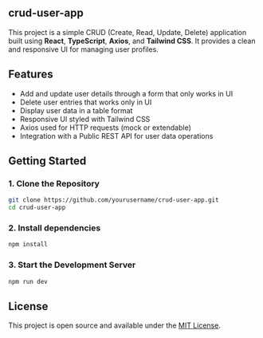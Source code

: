 ## crud-user-app

This project is a simple CRUD (Create, Read, Update, Delete) application built using **React**, **TypeScript**, **Axios**, and **Tailwind CSS**. It provides a clean and responsive UI for managing user profiles.

## Features

- Add and update user details through a form that only works in UI
- Delete user entries that works only in UI
- Display user data in a table format
- Responsive UI styled with Tailwind CSS
- Axios used for HTTP requests (mock or extendable)
- Integration with a Public REST API for user data operations

## Getting Started

### 1. Clone the Repository

```bash
git clone https://github.com/yourusername/crud-user-app.git
cd crud-user-app
```
### 2. Install dependencies
```bash
npm install
```

### 3. Start the Development Server
```bash
npm run dev
```

## License

This project is open source and available under the [MIT License](LICENSE).
